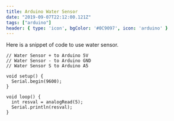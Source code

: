 ```yaml
---
title: Arduino Water Sensor
date: "2019-09-07T22:12:00.121Z"
tags: ["arduino"]
header: { type: 'icon', bgColor: '#0C9097', icon: 'arduino' }
---
```


Here is a snippet of code to use water sensor.

```
// Water Sensor + to Arduino 5V
// Water Sensor - to Arduino GND
// Water Sensor S to Arduino A5

void setup() {
  Serial.begin(9600);
}

void loop() {
  int resval = analogRead(5);
  Serial.println(resval);
}
```
